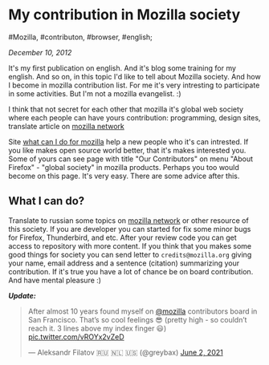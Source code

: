 # My contribution in Mozilla society

#Mozilla, #contributon, #browser, #english;

_December 10, 2012_

It's my first publication on english. And it's blog some training for my english. And so on, in this topic I'd like to tell about Mozilla society. And how I become in mozilla contribution list. For me it's very intresting to participate in some activities. But I'm not a mozilla evangelist. :) 

I think that not secret for each other that mozilla it's global web society where each people can have yours contribution: programming, design sites, translate article on [mozilla network](https://developer.mozilla.org/ru/)

Site [what can I do for mozilla](https://whatcanidoformozilla.org/) help a new people who it's can intrested. If you like makes open source world better, that it's makes interested you. Some of yours can see page with title "Our Contributors" on menu "About Firefox" - "global society" in mozilla products. Perhaps you too would become on this page. It's very easy. There are some advice after this.

## What I can do?

Translate to russian some topics on [mozilla network](https://developer.mozilla.org/ru/) or other resource of this society. If you are developer you can started for fix some minor bugs for Firefox, Thunderbird, and etc. After your review code you can get access to repository with more content. If you think that you makes some good things for society you can send letter to ```credits@mozilla.org``` giving your name, email address and a sentence (citation) summarizing your contribution. If it's true you have a lot of chance be on board contribution. And have mental pleasure :)

**_Update:_**

<blockquote class="twitter-tweet"><p lang="en" dir="ltr">After almost 10 years found myself on <a href="https://twitter.com/mozilla?ref_src=twsrc%5Etfw">@mozilla</a> contributors board in San Francisco. That’s so cool feelings 😎 (pretty high - so couldn’t reach it. 3 lines above my index finger 😃) <a href="https://t.co/vROYx2vZeD">pic.twitter.com/vROYx2vZeD</a></p>&mdash; Aleksandr Filatov 🇷🇺 🇳🇱 🇺🇸 (@greybax) <a href="https://twitter.com/greybax/status/1400181646024876034?ref_src=twsrc%5Etfw">June 2, 2021</a></blockquote> <script async src="https://platform.twitter.com/widgets.js" charset="utf-8"></script>
